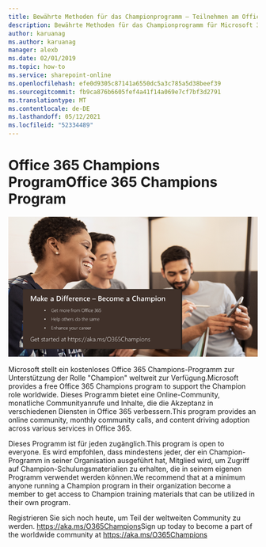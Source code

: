 ```yaml
---
title: Bewährte Methoden für das Championprogramm – Teilnehmen am Office 365 Champions-Programm
description: Bewährte Methoden für das Championprogramm für Microsoft 365.
author: karuanag
ms.author: karuanag
manager: alexb
ms.date: 02/01/2019
ms.topic: how-to
ms.service: sharepoint-online
ms.openlocfilehash: efe0d9305c87141a6550dc5a3c785a5d38beef39
ms.sourcegitcommit: fb9ca876b6605fef4a41f14a069e7cf7bf3d2791
ms.translationtype: MT
ms.contentlocale: de-DE
ms.lasthandoff: 05/12/2021
ms.locfileid: "52334489"
---
```

# <a name="office-365-champions-program"></a><span data-ttu-id="50ac6-103">Office 365 Champions Program</span><span class="sxs-lookup"><span data-stu-id="50ac6-103">Office 365 Champions Program</span></span> 

![Machen Sie einen Unterschied zum Champion](media/makeadifference.png)

<span data-ttu-id="50ac6-105">Microsoft stellt ein kostenloses Office 365 Champions-Programm zur Unterstützung der Rolle "Champion" weltweit zur Verfügung.</span><span class="sxs-lookup"><span data-stu-id="50ac6-105">Microsoft provides a free Office 365 Champions program to support the Champion role worldwide.</span></span>  <span data-ttu-id="50ac6-106">Dieses Programm bietet eine Online-Community, monatliche Communityanrufe und Inhalte, die die Akzeptanz in verschiedenen Diensten in Office 365 verbessern.</span><span class="sxs-lookup"><span data-stu-id="50ac6-106">This program provides an online community, monthly community calls, and content driving adoption across various services in Office 365.</span></span>

<span data-ttu-id="50ac6-107">Dieses Programm ist für jeden zugänglich.</span><span class="sxs-lookup"><span data-stu-id="50ac6-107">This program is open to everyone.</span></span>  <span data-ttu-id="50ac6-108">Es wird empfohlen, dass mindestens jeder, der ein Champion-Programm in seiner Organisation ausgeführt hat, Mitglied wird, um Zugriff auf Champion-Schulungsmaterialien zu erhalten, die in seinem eigenen Programm verwendet werden können.</span><span class="sxs-lookup"><span data-stu-id="50ac6-108">We recommend that at a minimum anyone running a Champion program in their organization become a member to get access to Champion training materials that can be utilized in their own program.</span></span> 

<span data-ttu-id="50ac6-109">Registrieren Sie sich noch heute, um Teil der weltweiten Community zu werden. https://aka.ms/O365Champions</span><span class="sxs-lookup"><span data-stu-id="50ac6-109">Sign up today to become a part of the worldwide community at https://aka.ms/O365Champions</span></span>  
